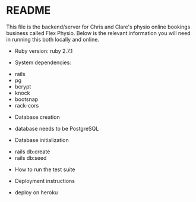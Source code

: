 # README

This file is the backend/server for Chris and Clare's physio online bookings business called Flex Physio. 
Below is the relevant information you will need in running this both locally and online.  

* Ruby version: ruby 2.7.1

* System dependencies:
- rails
- pg
- bcrypt
- knock
- bootsnap
- rack-cors

* Database creation
- database needs to be PostgreSQL

* Database initialization
- rails db:create
- rails db:seed

* How to run the test suite

* Deployment instructions
- deploy on heroku
